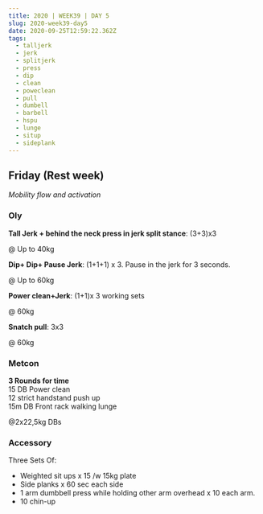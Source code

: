 ```yaml
---
title: 2020 | WEEK39 | DAY 5
slug: 2020-week39-day5
date: 2020-09-25T12:59:22.362Z
tags:
  - talljerk
  - jerk
  - splitjerk
  - press
  - dip
  - clean
  - poweclean
  - pull
  - dumbell
  - barbell
  - hspu
  - lunge
  - situp
  - sideplank
---
```

## Friday (Rest week)

*Mobility flow and activation*

### Oly

**Tall Jerk + behind the neck press in jerk split stance**: (3+3)x3

@ Up to 40kg

**Dip+ Dip+ Pause Jerk**: (1+1+1) x 3. Pause in the jerk for 3 seconds.

@ Up to 60kg

**Power clean+Jerk**: (1+1)x 3 working sets

@ 60kg

**Snatch pull**: 3x3

@ 60kg

### Metcon

**3 Rounds for time**\
15 DB Power clean\
12 strict handstand push up\
15m DB Front rack walking lunge

@2x22,5kg DBs

### Accessory

Three Sets Of:

* Weighted sit ups x 15 /w 15kg plate
* Side planks x 60 sec each side
* 1 arm dumbbell press while holding other arm overhead x 10 each arm.
* 10 chin-up